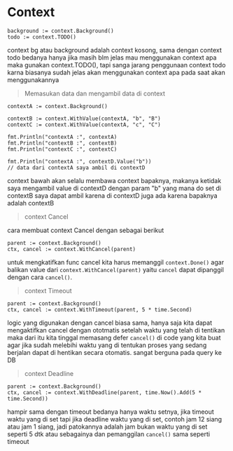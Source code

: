 <h1>Context</h1>

```golang
background := context.Background()
todo := context.TODO()
```

context bg atau background adalah context kosong, sama dengan context todo bedanya hanya jika masih blm jelas mau menggunakan context apa maka gunakan context.TODO(), tapi sanga jarang penggunaan context todo karna biasanya sudah jelas akan menggunakan context apa pada saat akan menggunakannya

> Memasukan data dan mengambil data di context

```golang
contextA := context.Background()

contextB := context.WithValue(contextA, "b", "B")
contextC := context.WithValue(contextA, "c", "C")

fmt.Println("contextA :", contextA)
fmt.Println("contextB :", contextB)
fmt.Println("contextC :", contextC)

fmt.Println("contextA :", contextD.Value("b"))
// data dari contextA saya ambil di contextD
```

context bawah akan selalu membawa context bapaknya, makanya ketidak saya mengambil value di contextD dengan param "b" yang mana do set di contextB saya dapat ambil karena di contextD juga ada karena bapaknya adalah contextB

> context Cancel

cara membuat context Cancel dengan sebagai berikut

```golang
parent := context.Background()
ctx, cancel := context.WithCancel(parent)
```

untuk mengkatifkan func cancel kita harus memanggil `context.Done()` agar balikan value dari `context.WithCancel(parent)` yaitu `cancel` dapat dipanggil dengan cara `cancel()`.

> context Timeout

```golang
parent := context.Background()
ctx, cancel := context.WithTimeout(parent, 5 * time.Second)
```

logic yang digunakan dengan cancel biasa sama, hanya saja kita dapat mengaktifkan cancel dengan ototmatis setelah waktu yang telah di tentikan maka dari itu kita tinggal memasang defer `cancel()` di code yang kita buat agar jika sudah melebihi waktu yang di tentukan proses yang sedang berjalan dapat di hentikan secara otomatis. sangat berguna pada query ke DB

> context Deadline

```golang
parent := context.Background()
ctx, cancel := context.WithDeadline(parent, time.Now().Add(5 * time.Second))
```

hampir sama dengan timeout bedanya hanya waktu setnya, jika timeout waktu yang di set tapi jika deadline waktu yang di set, contoh jam 12 siang atau jam 1 siang, jadi patokannya adalah jam bukan waktu yang di set seperti 5 dtk atau sebagainya dan pemanggilan `cancel()` sama seperti timeout
